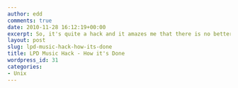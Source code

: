 ```yaml
---
author: edd
comments: true
date: 2010-11-28 16:12:19+00:00
excerpt: So, it's quite a hack and it amazes me that there is no better solution yet.
layout: post
slug: lpd-music-hack-how-its-done
title: LPD Music Hack - How it's Done
wordpress_id: 31
categories:
- Unix
---
```


